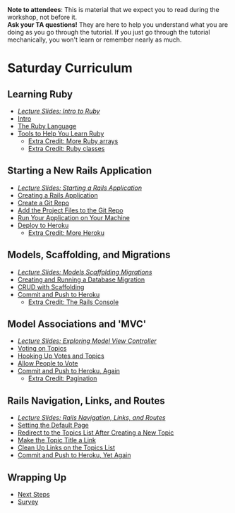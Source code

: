 <div class="alert alert-info">
<strong>Note to attendees</strong>: This is material that we expect you to read during the workshop, not before it.  
</div>

<div class="alert alert-info">
<strong>Ask your TA questions!</strong> They are here to help you understand
what you are doing as you go through the tutorial. If you just go through the
tutorial mechanically, you won't learn or remember nearly as much.
</div>


# Saturday Curriculum


## Learning Ruby ##
* [_Lecture Slides: Intro to Ruby_](/presentations/intro_to_ruby.pdf)
* [Intro](curriculum) 
* [The Ruby Language](ruby_language)  
* [Tools to Help You Learn Ruby](tools)  
    * [Extra Credit: More Ruby arrays](extra_credit/01_more_ruby)
    * [Extra Credit: Ruby classes](extra_credit/06_ruby_classes)

## Starting a New Rails Application ##
* [_Lecture Slides: Starting a Rails Application_](/presentations/starting_rails_application/index.html)
* [Creating a Rails Application](getting_started)  
* [Create a Git Repo](create_a_new_git_repo)  
* [Add the Project Files to the Git Repo](add_the_project_to_the_git_repo)  
* [Run Your Application on Your Machine](running_your_application_locally)  
* [Deploy to Heroku](deploy_to_heroku)  
    * [Extra Credit: More Heroku](extra_credit/03_more_heroku)

## Models, Scaffolding, and Migrations ##
* [_Lecture Slides: Models Scaffolding Migrations_](/presentations/models_scaffold_migrations/index.html)
* [Creating and Running a Database Migration](creating_a_migration)
* [CRUD with Scaffolding](CRUD_with_scaffolding)
* [Commit and Push to Heroku](commit_and_push_to_heroku)
    * [Extra Credit: The Rails Console](extra_credit/04_console)

## Model Associations and 'MVC' ##
* [_Lecture Slides: Exploring Model View Controller_](/workshop/mvc)
* [Voting on Topics](voting_on_topics)
* [Hooking Up Votes and Topics](hooking_up_votes_and_topics)
* [Allow People to Vote](allow_people_to_vote)
* [Commit and Push to Heroku, Again](commit_and_push_to_heroku_again)
    * [Extra Credit: Pagination](extra_credit/05_pagination)

## Rails Navigation, Links, and Routes ##
* [_Lecture Slides: Rails Navigation, Links, and Routes_](/presentations/router/index.html)
* [Setting the Default Page](setting_the_default_page)  
* [Redirect to the Topics List After Creating a New Topic](redirect_to_the_topics_list_after_creating_a_new_topic)  
* [Make the Topic Title a Link](make_the_topic_title_a_link)  
* [Clean Up Links on the Topics List](clean_up_links_on_the_topics_list)  
* [Commit and Push to Heroku, Yet Again](commit_and_push_to_heroku_yet_again)  

## Wrapping Up ##
* [Next Steps](next_steps)
* [Survey](https://docs.google.com/spreadsheet/viewform?formkey=dGs2QmpsUUNveml5ODBtV3NxLUZsNHc6MA#gid=0)
